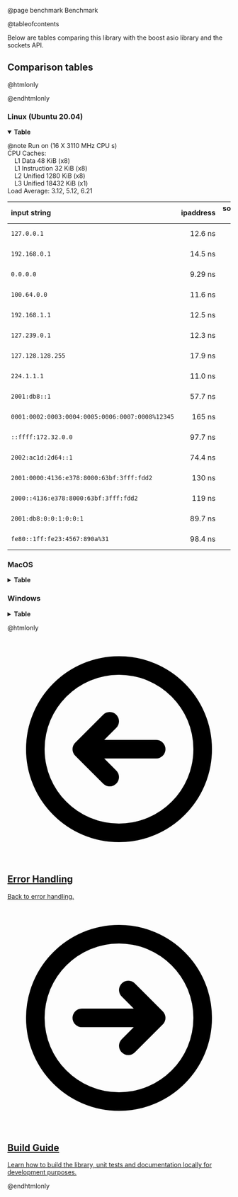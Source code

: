 @page benchmark Benchmark

@tableofcontents

Below are tables comparing this library with the boost asio library and the sockets API.

## Comparison tables

@htmlonly

<style type="text/css">
  .details_class > summary:first-of-type {
    list-style: inside disclosure-closed;
  }
  .details_class[open] > summary:first-of-type {
    list-style: inside disclosure-open;
  }
  .details_class > summary::before {
    content: none;
  }
  .details_class[open] > summary::before {
    content: none;
  }
</style>

@endhtmlonly

### Linux (Ubuntu 20.04)

<details class="details_class" open>
<summary><b> Table </b></summary>

@note
Run on (16 X 3110 MHz CPU s) <br>
CPU Caches: <br>
&nbsp;&nbsp;&nbsp;&nbsp;L1 Data 48 KiB (x8) <br>
&nbsp;&nbsp;&nbsp;&nbsp;L1 Instruction 32 KiB (x8) <br>
&nbsp;&nbsp;&nbsp;&nbsp;L2 Unified 1280 KiB (x8) <br>
&nbsp;&nbsp;&nbsp;&nbsp;L3 Unified 18432 KiB (x1) <br>
Load Average: 3.12, 5.12, 6.21

| input string                                    | ipaddress | socket API | boost asio |
|:----------------------------------------------- | ---------:| ----------:| ----------:|
| `127.0.0.1`                                     |   12.6 ns |    16.5 ns |    17.8 ns |
| `192.168.0.1`                                   |   14.5 ns |    19.6 ns |    20.8 ns |
| `0.0.0.0`                                       |   9.29 ns |    12.9 ns |    15.4 ns |
| `100.64.0.0`                                    |   11.6 ns |    16.9 ns |    20.7 ns |
| `192.168.1.1`                                   |   12.5 ns |    17.5 ns |    22.6 ns |
| `127.239.0.1`                                   |   12.3 ns |    17.9 ns |    21.6 ns |
| `127.128.128.255`                               |   17.9 ns |    23.1 ns |    25.6 ns |
| `224.1.1.1`                                     |   11.0 ns |    16.1 ns |    17.8 ns |
| `2001:db8::1`                                   |   57.7 ns |    24.6 ns |    36.4 ns |
| `0001:0002:0003:0004:0005:0006:0007:0008%12345` |    165 ns |    -       |    73.3 ns |
| `::ffff:172.32.0.0`                             |   97.7 ns |    40.7 ns |    50.5 ns |
| `2002:ac1d:2d64::1`                             |   74.4 ns |    38.4 ns |    43.9 ns |
| `2001:0000:4136:e378:8000:63bf:3fff:fdd2`       |    130 ns |    53.0 ns |    69.2 ns |
| `2000::4136:e378:8000:63bf:3fff:fdd2`           |    119 ns |    58.3 ns |    68.1 ns |
| `2001:db8:0:0:1:0:0:1`                          |   89.7 ns |    27.7 ns |    38.2 ns |
| `fe80::1ff:fe23:4567:890a%31`                   |   98.4 ns |    -       |    1423 ns |

</details>

### MacOS

<details class="details_class">
<summary><b> Table </b></summary>

@note
Run on (8 X 2000 MHz CPU s) <br>
CPU Caches: <br>
&nbsp;&nbsp;&nbsp;&nbsp;L1 Data 48 KiB <br>
&nbsp;&nbsp;&nbsp;&nbsp;L1 Instruction 32 KiB <br>
&nbsp;&nbsp;&nbsp;&nbsp;L2 Unified 512 KiB (x4) <br>
&nbsp;&nbsp;&nbsp;&nbsp;L3 Unified 6144 KiB <br>
Load Average: 17.22, 9.41, 6.84

| input string                                    | ipaddress | socket API | boost asio |
|:----------------------------------------------- | ---------:| ----------:| ----------:|
| `127.0.0.1`                                     |   14.4 ns |    49.2 ns |    57.8 ns |
| `192.168.0.1`                                   |   16.8 ns |    56.3 ns |    64.9 ns |
| `0.0.0.0`                                       |   12.0 ns |    38.7 ns |    48.4 ns |
| `100.64.0.0`                                    |   15.6 ns |    51.8 ns |    60.2 ns |
| `192.168.1.1`                                   |   16.7 ns |    55.9 ns |    63.3 ns |
| `127.239.0.1`                                   |   16.9 ns |    55.8 ns |    63.9 ns |
| `127.128.128.255`                               |   22.3 ns |    70.7 ns |    80.9 ns |
| `224.1.1.1`                                     |   14.4 ns |    47.8 ns |    57.2 ns |
| `2001:db8::1`                                   |   71.6 ns |    80.2 ns |    95.0 ns |
| `0001:0002:0003:0004:0005:0006:0007:0008%12345` |    194 ns |     311 ns |     292 ns |
| `::ffff:172.32.0.0`                             |    115 ns |     132 ns |     146 ns |
| `2002:ac1d:2d64::1`                             |   92.3 ns |     116 ns |     129 ns |
| `2001:0000:4136:e378:8000:63bf:3fff:fdd2`       |    187 ns |     265 ns |     267 ns |
| `2000::4136:e378:8000:63bf:3fff:fdd2`           |    171 ns |     218 ns |     244 ns |
| `2001:db8:0:0:1:0:0:1`                          |    115 ns |     142 ns |     159 ns |
| `fe80::1ff:fe23:4567:890a%31`                   |    131 ns |   44973 ns |   47695 ns |

</details>

### Windows

<details class="details_class">
<summary><b> Table </b></summary>

@note
Run on (16 X 3110 MHz CPU s) <br>
CPU Caches: <br>
&nbsp;&nbsp;&nbsp;&nbsp;L1 Data 48 KiB (x8) <br>
&nbsp;&nbsp;&nbsp;&nbsp;L1 Instruction 32 KiB (x8) <br>
&nbsp;&nbsp;&nbsp;&nbsp;L2 Unified 1280 KiB (x8) <br>
&nbsp;&nbsp;&nbsp;&nbsp;L3 Unified 18432 KiB (x1)

| input string                                    | ipaddress | socket API | boost asio |
|:----------------------------------------------- | ---------:| ----------:| ----------:|
| `127.0.0.1`                                     |   9.44 ns |    31.8 ns |     219 ns |
| `192.168.0.1`                                   |   11.7 ns |    34.4 ns |     227 ns |
| `0.0.0.0`                                       |   8.07 ns |    26.0 ns |     214 ns |
| `100.64.0.0`                                    |   10.9 ns |    32.0 ns |     226 ns |
| `192.168.1.1`                                   |   12.1 ns |    33.8 ns |     225 ns |
| `127.239.0.1`                                   |   12.5 ns |    34.9 ns |     227 ns |
| `127.128.128.255`                               |   16.8 ns |    40.5 ns |     235 ns |
| `224.1.1.1`                                     |   10.2 ns |    27.9 ns |     225 ns |
| `2001:db8::1`                                   |   41.8 ns |    91.1 ns |     262 ns |
| `0001:0002:0003:0004:0005:0006:0007:0008%12345` |    125 ns |    -       |     424 ns |
| `::ffff:172.32.0.0`                             |   69.4 ns |    135 ns  |     300 ns |
| `2002:ac1d:2d64::1`                             |   57.4 ns |    131 ns  |     307 ns |
| `2001:0000:4136:e378:8000:63bf:3fff:fdd2`       |    116 ns |    273 ns  |     435 ns |
| `2000::4136:e378:8000:63bf:3fff:fdd2`           |    101 ns |    214 ns  |     338 ns |
| `2001:db8:0:0:1:0:0:1`                          |   67.7 ns |    169 ns  |     321 ns |
| `fe80::1ff:fe23:4567:890a%31`                   |   71.6 ns |    -       |     349 ns |

</details>

@htmlonly

<div class="cards">

<div class="card">
  <a href="errors.html">
  <div class="card_container">
    <svg viewBox="0 0 24 24" fill="none" xmlns="http://www.w3.org/2000/svg"><g id="SVGRepo_bgCarrier" stroke-width="0"></g><g id="SVGRepo_tracerCarrier" stroke-linecap="round" stroke-linejoin="round"></g><g id="SVGRepo_iconCarrier"> <g id="Arrow / Arrow_Circle_Left"> <path id="Vector" d="M11 9L8 12M8 12L11 15M8 12H16M21 12C21 7.02944 16.9706 3 12 3C7.02944 3 3 7.02944 3 12C3 16.9706 7.02944 21 12 21C16.9706 21 21 16.9706 21 12Z" stroke="#000000" stroke-width="2" stroke-linecap="round" stroke-linejoin="round"></path> </g> </g></svg>
    <h2>Error Handling</h2>
    <p>Back to error handling.</p>
  </div>
  </a>
</div>

<div class="card">
  <a href="build.html">
  <div class="card_container">
    <svg viewBox="0 0 24 24" fill="none" xmlns="http://www.w3.org/2000/svg"><g id="SVGRepo_bgCarrier" stroke-width="0"></g><g id="SVGRepo_tracerCarrier" stroke-linecap="round" stroke-linejoin="round"></g><g id="SVGRepo_iconCarrier"> <g id="Arrow / Arrow_Circle_Right"> <path id="Vector" d="M13 15L16 12M16 12L13 9M16 12H8M21 12C21 7.02944 16.9706 3 12 3C7.02944 3 3 7.02944 3 12C3 16.9706 7.02944 21 12 21C16.9706 21 21 16.9706 21 12Z" stroke="#000000" stroke-width="2" stroke-linecap="round" stroke-linejoin="round"></path> </g> </g></svg>
    <h2>Build Guide</h2>
    <p>Learn how to build the library, unit tests and documentation locally for development purposes.</p>
  </div>
  </a>
</div>

</div>

@endhtmlonly
